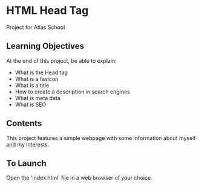 
# HTML Head Tag

Project for Atlas School

## Learning Objectives
At the end of this project, be able to explain:
- What is the Head tag
- What is a favicon
- What is a title
- How to create a description in search engines
- What is meta data
- What is SEO

## Contents

This project features a simple webpage with some information about myself and my interests.

## To Launch

Open the 'index.html' file in a web browser of your choice.
